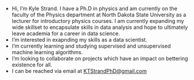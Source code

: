 -  Hi, I’m Kyle Strand. I have a Ph.D in physics and am currently on the faculty of the Physics department at North Dakota State University as a lecturer for introductory physics courses. I am currently expanding my wide skillset to encapsulate skills in data analysis and hope to ultimately leave academia for a career in data science.
-  I’m interested in exapnding my skills as a data scientist.
-  I’m currently learning and studying supervised and unsupervised machine learning algorithms.
-  I’m looking to collaborate on projects which have an impact on bettering existence for all.
-  I can be reached via email at KTStrandPhD@gmail.com

<!---
KTStrandPhD/KTStrandPhD is a ✨ special ✨ repository because its `README.md` (this file) appears on your GitHub profile.
You can click the Preview link to take a look at your changes.
--->
